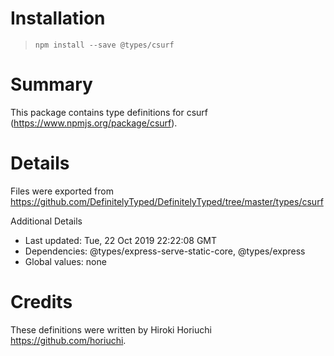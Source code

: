 # Installation
> `npm install --save @types/csurf`

# Summary
This package contains type definitions for csurf (https://www.npmjs.org/package/csurf).

# Details
Files were exported from https://github.com/DefinitelyTyped/DefinitelyTyped/tree/master/types/csurf

Additional Details
 * Last updated: Tue, 22 Oct 2019 22:22:08 GMT
 * Dependencies: @types/express-serve-static-core, @types/express
 * Global values: none

# Credits
These definitions were written by Hiroki Horiuchi <https://github.com/horiuchi>.
